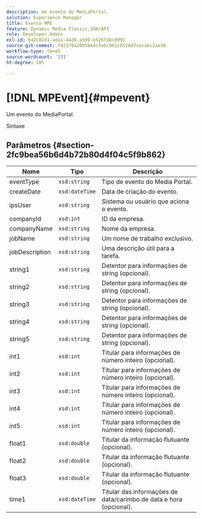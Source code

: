 ```yaml
---
description: Um evento do MediaPortal.
solution: Experience Manager
title: Evento MPE
feature: Dynamic Media Classic,SDK/API
role: Developer,Admin
exl-id: 642c82d1-aea1-4430-a599-b526fdbc8091
source-git-commit: f42378a20b58e4c5ebc961c6526d7cecabc2ae38
workflow-type: tm+mt
source-wordcount: '131'
ht-degree: 10%

---
```


# [!DNL MPEvent]{#mpevent}

Um evento do MediaPortal.

Sintaxe

## Parâmetros {#section-2fc9bea56b6d4b72b80d4f04c5f9b862}

| Nome | Tipo | Descrição |
|---|---|---|
| eventType | `xsd:string` | Tipo de evento do Media Portal. |
| createDate | `xsd:dateTime` | Data de criação do evento. |
| ipsUser | `xsd:string` | Sistema ou usuário que aciona o evento. |
| companyId | `xsd:int` | ID da empresa. |
| companyName | `xsd:string` | Nome da empresa. |
| jobName | `xsd:string` | Um nome de trabalho exclusivo. |
| jobDescription | `xsd:string` | Uma descrição útil para a tarefa. |
| string1 | `xsd:string` | Detentor para informações de string (opcional). |
| string2 | `xsd:string` | Detentor para informações de string (opcional). |
| string3 | `xsd:string` | Detentor para informações de string (opcional). |
| string4 | `xsd:string` | Detentor para informações de string (opcional). |
| string5 | `xsd:string` | Detentor para informações de string (opcional). |
| int1 | `xsd:int` | Titular para informações de número inteiro (opcional). |
| int2 | `xsd:int` | Titular para informações de número inteiro (opcional). |
| int3 | `xsd:int` | Titular para informações de número inteiro (opcional). |
| int4 | `xsd:int` | Titular para informações de número inteiro (opcional). |
| int5 | `xsd:int` | Titular para informações de número inteiro (opcional). |
| float1 | `xsd:double` | Titular da informação flutuante (opcional). |
| float2 | `xsd:double` | Titular da informação flutuante (opcional). |
| float3 | `xsd:double` | Titular da informação flutuante (opcional). |
| time1 | `xsd:dateTime` | Titular das informações de data/carimbo de data e hora (opcional). |
